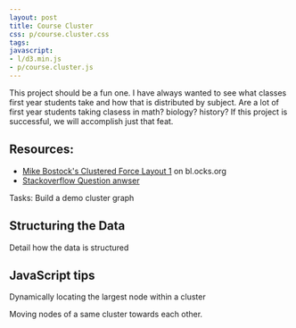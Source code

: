 ```yaml
---
layout: post
title: Course Cluster 
css: p/course.cluster.css
tags:
javascript:
- l/d3.min.js
- p/course.cluster.js
---
```

<style>
.link {
    stroke: #777;
    stroke-width: 2px;
}
</style> 

This project should be a fun one. I have always wanted to see what classes first year students take and how that is distributed by subject. Are a lot of first year students taking clasess in math? biology? history? If this project is successful, we will accomplish just that feat. 

<div id="svg"></div>

## Resources: 

* [Mike Bostock's Clustered Force Layout 1](http://bl.ocks.org/mbostock/1747543) on bl.ocks.org
* [Stackoverflow Question anwser](http://stackoverflow.com/questions/23022429/create-node-clusters-focal-points-by-data-attribute-in-d3)

Tasks: Build a demo cluster graph

## Structuring the Data 

Detail how the data is structured 

## JavaScript tips 

Dynamically locating the largest node within a cluster 

Moving nodes of a same cluster towards each other. 

